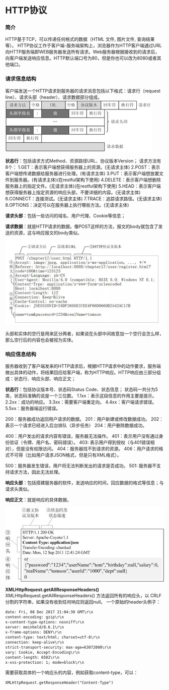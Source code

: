 HTTP协议
===================

###  简介
HTTP基于TCP，可以传递任何格式的数据（HTML 文件, 图片文件, 查询结果等）。
HTTP协议工作于客户端-服务端架构上，浏览器作为HTTP客户端通过URL向HTTP服务端即WEB服务器发送所有请求。Web服务器根据接收到的请求后，向客户端发送响应信息。HTTP默认端口号为80，但是你也可以改为8080或者其他端口。

###  请求信息结构
客户端发送一个HTTP请求到服务器的请求消息包括以下格式：请求行（request line）、请求头部（header）、请求数据部分组成。
![](./相关文件/4.1.png)


**状态行**：包括请求方式Method、资源路径URL、协议版本Version；
请求方法有8个：
1.GET：表示客户端想获得服务器上的资源。(无请求主体)
2.POST：表示客户端想传递数据给服务器进行处理。(有请求主体)
3.PUT：表示客户端想放置文件到服务器。(有请求主体)(在restful架构下使用)
4.DELETE：表示客户端想删除服务器上的指定文件。(无请求主体)(在restful架构下使用)
5.HEAD：表示客户端想获得服务器上指定资源的响应头部，不要详细的内容。(无请求主体)
6.CONNECT：连接测试。(无请求主体)
7.TRACE：追踪请求路径。(无请求主体)
8.OPTIONS：决定可以在服务器上执行哪些方法。(无请求主体)

**请求头部**：包括一些访问的域名、用户代理、Cookie等信息；

**请求数据**：就是HTTP请求的数据。像POST这样的方法，报文的body就包含了发送的资源，这与响应报文的body类似。

![](./相关文件/4.2.JPG)

头部和实体的空行是用来区分两者，如果说在头部中间故意加一个空行会怎么样，那么空行后的内容也会被视为实体。

###  响应信息结构
服务器收到了客户端发来的HTTP请求后，根据HTTP请求中的动作要求，服务端做出具体的动作，将结果回应给客户端，称为HTTP响应。HTTP响应由三部分组成：状态行、响应头部、响应正文；

**状态行**：包括协议版本号、状态码Status Code、状态信息；
状态码一共分为5类，状态码准确的说是一个三位数。
1.1xx：表示这段信息的作用主要是提示。
2.2xx：成功的响应。
3.3xx：需要客户端重定向。
4.4xx：客户端请求错误。
5.5xx：服务器端运行错误。

200：服务器成功返回用户请求的数据。
201：用户新建或修改数据成功。
202：表示一个请求已经进入后台排队（异步任务）
204：用户删除数据成功。

400：用户发出的请求内容有错误，服务器无法操作。
401：表示用户没有通过身份验证（令牌、用户名、密码错误）。
403: 表示用户得到授权（与401错误相对），但是没有权限访问。
404：服务器找不到请求的资源。
406：用户请求的格式不可得（比如用户请求JSON格式，但是只有XML格式）。

500：服务器发生错误，用户将无法判断发出的请求是否成功。
501: 服务器不支持请求方法，因此无法处理。

**响应头部**：包括搭建服务器的软件，发送响应的时间，回应数据的格式等信息；与请求头类似。

**响应正文**：就是响应的具体数据。


![](./相关文件/4.3.webp)

**XMLHttpRequest.getAllResponseHeaders()**
XMLHttpRequest.getAllResponseHeaders() 方法返回所有的响应头，以 CRLF 分割的字符串，如果没有收到任何响应则返回null。
一个原始的header头例子：
```
date: Fri, 08 Dec 2017 21:04:30 GMT\r\n
content-encoding: gzip\r\n
x-content-type-options: nosniff\r\n
server: meinheld/0.6.1\r\n
x-frame-options: DENY\r\n
content-type: text/html; charset=utf-8\r\n
connection: keep-alive\r\n
strict-transport-security: max-age=63072000\r\n
vary: Cookie, Accept-Encoding\r\n
content-length: 6502\r\n
x-xss-protection: 1; mode=block\r\n
```
需要获取具体的一个响应头的内容，例如获取content-type，可以：
```
XMLHttpRequest.getResponseHeader("Content-Type")
```